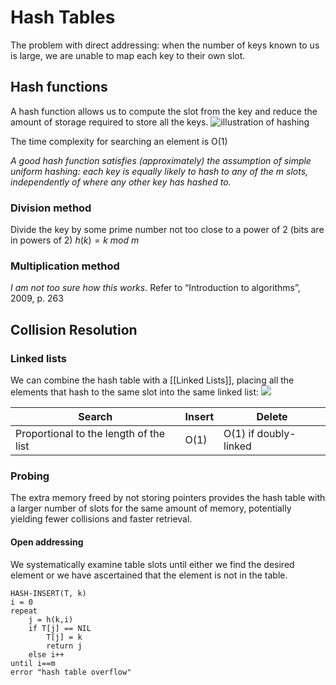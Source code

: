# Hash Tables
The problem with direct addressing: when the number of keys known to us is large, we are unable to map each key to their own slot.

## Hash functions
A hash function allows us to compute the slot from the key and reduce the amount of storage required to store all the keys.
![illustration of hashing](https://i.imgur.com/b99dAuw.png)

The time complexity for searching an element is O(1)

_A good hash function satisfies (approximately) the assumption of simple uniform hashing: each key is equally likely to hash to any of the m slots, independently of where any other key has hashed to._

### Division method
Divide the key by some prime number not too close to a power of 2 (bits are in powers of 2)
$h(k)=k\ mod\ m$
### Multiplication method
_I am not too sure how this works_. Refer to “Introduction to algorithms”, 2009, p. 263

## Collision Resolution
### Linked lists
We can combine the hash table with a [[Linked Lists]], placing all the elements that hash to the same slot into the same linked list:
![](https://i.imgur.com/9PRrarD.png)

| Search                                 | Insert | Delete |
| -------------------------------------- | ------ | ------ |
| Proportional to the length of the list | O(1)   | O(1) if doubly-linked       |
### Probing
The extra memory freed by not storing pointers provides the hash table with a larger number of slots for the same amount of memory, potentially yielding fewer collisions and faster retrieval.
#### Open addressing
We systematically examine table slots until either we find the desired element or we have ascertained that the element is not in the table.
```
HASH-INSERT(T, k) 
i = 0
repeat
	j = h(k,i)
	if T[j] == NIL
		T[j] = k
		return j
	else i++
until i==m
error "hash table overflow"
```